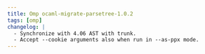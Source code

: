 ```yaml
---
title: Omp ocaml-migrate-parsetree-1.0.2
tags: [omp]
changelog: |
  - Synchronize with 4.06 AST with trunk.
  - Accept --cookie arguments also when run in --as-ppx mode.
---
```


